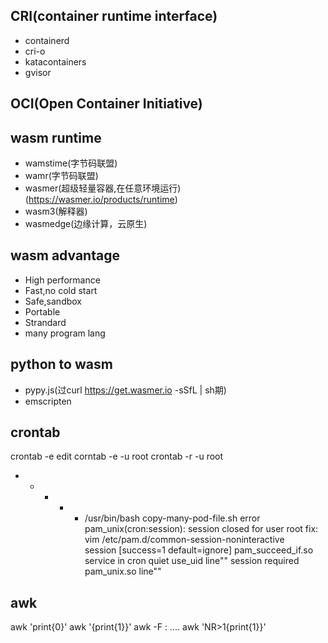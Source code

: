 ## CRI(container runtime interface)
- containerd
- cri-o
- katacontainers
- gvisor

## OCI(Open Container Initiative)

## wasm runtime
- wamstime(字节码联盟)
- wamr(字节码联盟)
- wasmer(超级轻量容器,在任意环境运行)(https://wasmer.io/products/runtime)
- wasm3(解释器)
- wasmedge(边缘计算，云原生)

## wasm advantage
- High performance
- Fast,no cold start
- Safe,sandbox
- Portable
- Strandard
- many program lang

## python to wasm 
- pypy.js(过curl https://get.wasmer.io -sSfL | sh期)
- emscripten

## crontab
crontab -e  edit
corntab -e -u root
crontab -r -u root
* * * * * /usr/bin/bash copy-many-pod-file.sh
error 
pam_unix(cron:session): session closed for user root
fix:
    vim /etc/pam.d/common-session-noninteractive     
    session [success=1 default=ignore] pam_succeed_if.so service in cron quiet use_uid
    line""
    session required pam_unix.so 
    line""
## awk
awk 'print{0}'
awk '{print{1}}'
awk -F : ....
awk 'NR>1{print{1}}'


